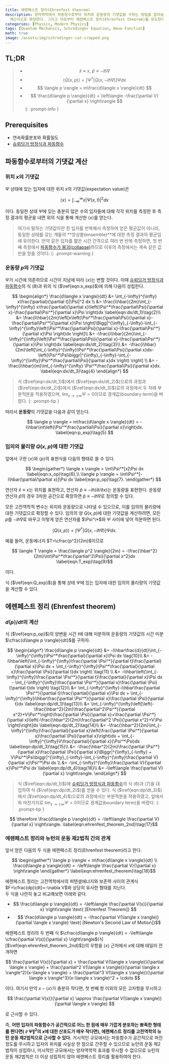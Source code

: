 ```yaml
---
title: 에렌페스트 정리(Ehrenfest theorem)
description: 양자역학에서 파동함수로부터 위치와 운동량의 기댓값을 구하는 방법을 알아보고, 이를 임의의 역학적 변수 Q(x,p)에 대한 기댓값의
  계산식으로 확장한다. 그리고 이로부터 에렌페스트 정리(Ehrenfest theorem)를 유도한다.
categories: [Physics, Modern Physics]
tags: [Quantum Mechanics, Schrödinger Equation, Wave Function]
math: true
image: /assets/img/schrodinger-cat-cropped.png
---
```

## TL;DR
> - $$ \hat x \equiv x,\ \hat p \equiv -i\hbar\nabla$$
> - $$ \langle Q(x,p) \rangle = \int \Psi^*[Q(x, -i\hbar\nabla)]\Psi dx $$
> - $$ \langle p \rangle = m\frac{d\langle x \rangle}{dt} $$
> - $$ \frac{d\langle p \rangle}{dt} = \left\langle -\frac{\partial V}{\partial x} \right\rangle $$
{: .prompt-info }

## Prerequisites
- 연속확률분포와 확률밀도
- [슈뢰딩거 방정식과 파동함수](/posts/schrodinger-equation-and-the-wave-function/)

## 파동함수로부터의 기댓값 계산
### 위치 $x$의 기댓값
$\Psi$ 상태에 있는 입자에 대한 위치 $x$의 기댓값(expectation value)은

$$ \langle x \rangle = \int_{-\infty}^{\infty}x|\Psi(x,t)|^2 dx \label{eqn:x_exp}\tag{1}$$

이다. 동일한 상태 $\Psi$에 있는 충분히 많은 수의 입자들에 대해 각각 위치를 측정한 후 측정 결과의 평균을 내면 위의 식을 통해 계산한 $\langle x \rangle$를 얻는다.

> 여기서 말하는 기댓값이란 한 입자를 반복해서 측정하여 얻은 평균값이 아니라, 동일한 상태를 갖는 계들의 **앙상블(ensemble)**에 대한 측정 결과의 평균임에 유의한다. 만약 같은 입자를 짧은 시간 간격으로 여러 번 반복 측정하면, 첫 번째 측정에서 [파동함수가 붕괴(collapse)](/posts/schrodinger-equation-and-the-wave-function/#측정과-파동함수의-붕괴)하므로 이후의 측정에서는 계속 같은 값만을 얻을 것이다.
{: .prompt-warning }

### 운동량 $p$의 기댓값
$\Psi$가 시간에 의존하므로 시간이 지남에 따라 $\langle x \rangle$는 변할 것이다. 이때 [슈뢰딩거 방정식과 파동함수](/posts/schrodinger-equation-and-the-wave-function/)의 식 (8)과 위의 식 ($\ref{eqn:x_exp}$)에 의해 다음이 성립한다.

$$ \begin{align*}
\frac{d\langle x \rangle}{dt} &= \int_{-\infty}^{\infty} x\frac{\partial}{\partial t}|\Psi|^2 dx \\
&= \frac{i\hbar}{2m}\int_{-\infty}^{\infty} x\frac{\partial}{\partial x}\left(\Psi^*\frac{\partial\Psi}{\partial x}-\frac{\partial\Psi^*}{\partial x}\Psi \right)dx \label{eqn:dx/dt_1}\tag{2}\\
&= \frac{i\hbar}{2m}\left[x\left(\Psi^*\frac{\partial\Psi}{\partial x}-\frac{\partial\Psi^*}{\partial x}\Psi \right)\Bigg|^{\infty}_{-\infty}-\int_{-\infty}^{\infty}\left(\Psi^*\frac{\partial\Psi}{\partial x}-\frac{\partial\Psi^*}{\partial x}\Psi \right)dx \right]\\
&= -\frac{i\hbar}{2m}\int_{-\infty}^{\infty}\left(\Psi^*\frac{\partial\Psi}{\partial x}-\frac{\partial\Psi^*}{\partial x}\Psi \right)dx \label{eqn:dx/dt_2}\tag{3}\\
&= -\frac{i\hbar}{2m}\left[\int_{-\infty}^{\infty}\Psi^*\frac{\partial\Psi}{\partial x}dx-\left(\Psi^*\Psi\biggr|^{\infty}_{-\infty}-\int_{-\infty}^{\infty}\Psi^*\frac{\partial\Psi}{\partial x}dx \right) \right] \\
&= -\frac{i\hbar}{m}\int_{-\infty}^{\infty} \Psi^*\frac{\partial\Psi}{\partial x}dx. \label{eqn:dx/dt_3}\tag{4}
\end{align*} $$

> 식 ($\ref{eqn:dx/dt_1}$)에서 ($\ref{eqn:dx/dt_2}$)으로의 과정과 ($\ref{eqn:dx/dt_2}$)에서 ($\ref{eqn:dx/dt_3}$)로의 과정에서 두 차례 부분적분을 적용하였으며, $\lim_{x\rightarrow\pm\infty}\Psi=0$이므로 경계값(boundary term)을 버렸다.
{: .prompt-tip }

따라서 **운동량**의 기댓값을 다음과 같이 얻는다.

$$ \langle p \rangle = m\frac{d\langle x \rangle}{dt} = -i\hbar\int\left(\Psi^*\frac{\partial\Psi}{\partial x}\right)dx. \label{eqn:p_exp}\tag{5} $$

### 임의의 물리량 $Q(x,p)$에 대한 기댓값
앞에서 구한 $\langle x \rangle$와 $\langle p \rangle$의 표현식을 다음의 형태로 쓸 수 있다.

$$ \begin{gather*}
\langle x \rangle = \int\Psi^*[x]\Psi dx \label{eqn:x_op}\tag{6},\\
\langle p \rangle = \int\Psi^*[-i\hbar(\partial/\partial x)]\Psi dx \label{eqn:p_op}\tag{7}.
\end{gather*} $$

연산자 $\hat x \equiv x$는 위치를 표현하고, 연산자 $\hat p \equiv -i\hbar(\partial/\partial x)$는 운동량을 표현한다. 운동량 연산자 $\hat p$의 경우 3차원 공간으로 확장하면 $\hat p \equiv -i\hbar\nabla$로 정의할 수 있다.

모든 고전역학적 변수는 위치와 운동량으로 나타낼 수 있으므로, 이를 임의의 물리량에 대한 기댓값으로 확장할 수 있다. 임의의 양 $Q(x,p)$에 대한 기댓값을 계산하려면, 모든 $p$를 $-i\hbar\nabla$로 바꾸고 이렇게 얻은 연산자를 $\Psi^\*$와 $\Psi$ 사이에 넣어 적분하면 된다.

$$ \langle Q(x,p) \rangle = \int \Psi^*[Q(x, -i\hbar\nabla)]\Psi dx. \label{eqn:Q_exp}\tag{8}$$

예를 들어, 운동에너지 $T=\cfrac{p^2}{2m}$이므로

$$ \langle T \rangle = \frac{\langle p^2 \rangle}{2m} = -\frac{\hbar^2}{2m}\int\Psi^*\frac{\partial^2\Psi}{\partial x^2}dx \label{eqn:T_exp}\tag{9}$$

이다.

식 ($\ref{eqn:Q_exp}$)을 통해 상태 $\Psi$에 있는 입자에 대한 임의의 물리량의 기댓값을 계산할 수 있다.

## 에렌페스트 정리 (Ehrenfest theorem)
### $d\langle p \rangle/dt$의 계산
식 ($\ref{eqn:p_op}$)의 양변을 시간 $t$에 대해 미분하여 운동량의 기댓값의 시간 미분 $\cfrac{d\langle p \rangle}{dt}$를 구하자.

$$ \begin{align*}
\frac{d\langle p \rangle}{dt} &= -i\hbar\frac{d}{dt}\int_{-\infty}^{\infty}\Psi^*\frac{\partial}{\partial x}\Psi dx \tag{10}\\
&= -i\hbar\left(\int_{-\infty}^{\infty}\frac{\partial \Psi^*}{\partial t}\frac{\partial}{\partial x}\Psi dx + \int_{-\infty}^{\infty}\Psi^*\frac{\partial}{\partial x}\frac{\partial \Psi}{\partial t}dx \right) \tag{11} \\
&= -i\hbar\left(\int_{-\infty}^{\infty}\frac{\partial \Psi^*}{\partial t}\frac{\partial}{\partial x}\Psi dx - \int_{-\infty}^{\infty}\frac{\partial \Psi^*}{\partial x}\frac{\partial \Psi}{\partial t}dx \right) \tag{12}\\
&= \int_{-\infty}^{\infty}-i\hbar\frac{\partial \Psi^*}{\partial t}\frac{\partial}{\partial x}\Psi dx + \int_{-\infty}^{\infty}i\hbar\frac{\partial \Psi^*}{\partial x}\frac{\partial \Psi}{\partial t}dx \label{eqn:dp/dt_1}\tag{13}\\
&= \int_{-\infty}^{\infty}\left[\left(-\frac{\hbar^2}{2m}\frac{\partial^2\Psi^*}{\partial x^2}+V\Psi^*\right)\frac{\partial \Psi}{\partial x}+\frac{\partial \Psi^*}{\partial x}\left(-\frac{\hbar^2}{2m}\frac{\partial^2 \Psi}{\partial x^2}+V\Psi \right)\right]dx \label{eqn:dp/dt_2}\tag{14}\\
&= -\frac{\hbar^2}{2m}\int_{-\infty}^{\infty}\frac{\partial}{\partial x}\left(\frac{\partial \Psi^*}{\partial x}\frac{\partial \Psi}{\partial x}\right)dx + \int_{-\infty}^{\infty}V\frac{\partial}{\partial x}(\Psi^*\Psi)dx \label{eqn:dp/dt_3}\tag{15}\\
&= -\frac{\hbar^2}{2m}\frac{\partial \Psi^*}{\partial x}\frac{\partial \Psi}{\partial x}\Biggr|^{\infty}_{-\infty} + V\Psi^*\Psi\biggr|^{\infty}_{-\infty}-\int_{-\infty}^{\infty}\frac{\partial V}{\partial x}\Psi^*\Psi dx \\
&= -\int_{-\infty}^{\infty}\frac{\partial V}{\partial x}\Psi^*\Psi dx \label{eqn:dp/dt_4}\tag{16}\\
&= -\left\langle \frac{\partial V}{\partial x} \right\rangle.
\end{align*} $$

> 식 ($\ref{eqn:dp/dt_1}$)에 [슈뢰딩거 방정식과 파동함수](/posts/schrodinger-equation-and-the-wave-function/)의 식 (6)과 (7)을 대입하여 식 ($\ref{eqn:dp/dt_2}$)를 얻을 수 있다. 식 ($\ref{eqn:dp/dt_3}$)에서 ($\ref{eqn:dp/dt_4}$)으로의 과정에서는 부분적분을 적용하였고, 앞에서와 마찬가지로 $\lim_{x\rightarrow\pm\infty}\Psi=0$이므로 경계값(boundary term)을 버렸다.
{: .prompt-tip }

$$ \therefore \frac{d\langle p \rangle}{dt} = -\left\langle \frac{\partial V}{\partial x} \right\rangle. \label{eqn:ehrenfest_theorem_2nd}\tag{17}$$

### 에렌페스트 정리와 뉴턴의 운동 제2법칙 간의 관계
앞서 얻은 다음의 두 식을 에렌페스트 정리(Ehrenfest theorem)라고 한다.

$$ \begin{gather*}
\langle p \rangle = m\frac{d\langle x \rangle}{dt} \\
\frac{d\langle p \rangle}{dt} = -\left\langle \frac{\partial V}{\partial x} \right\rangle 
\end{gather*} \label{eqn:ehrenfest_theorem}\tag{18}$$

에렌페스트 정리는 고전역학에서의 퍼텐셜에너지와 보존력 사이의 관계식 $F=\cfrac{dp}{dt}=-\nabla V$와 상당히 유사한 형태를 지닌다.  
두 식을 나란히 놓고 비교해보면 아래와 같다.

- $$ \frac{d\langle p \rangle}{dt} = -\left\langle \frac{\partial V(x)}{\partial x} \right\rangle \text{ [Ehrenfest Theorem]} $$
- $$ \frac{d\langle p \rangle}{dt} = -\frac{\partial V(\langle x \rangle)}{\partial \langle x \rangle} \text{ [Newton's Second Law of Motion]}$$

에렌페스트 정리의 두 번째 식 $\cfrac{d\langle p \rangle}{dt} = -\left\langle \cfrac{\partial V(x)}{\partial x} \right\rangle$(식 [$\ref{eqn:ehrenfest_theorem_2nd}$])의 우항을 $\langle x \rangle$ 근처에서 $x$에 대해 테일러 전개하면

$$ \frac{\partial V(x)}{\partial x} = \frac{\partial V(\langle x \rangle)}{\partial \langle x \rangle} + \frac{\partial^2 V(\langle x \rangle)}{\partial \langle x \rangle^2}(x-\langle x \rangle) + \frac{\partial^3 V(\langle x \rangle)}{\partial \langle x \rangle^3}(x-\langle x \rangle)^2 + \cdots $$

이다. 여기서 만약 $x-\langle x \rangle$가 충분히 작다면, 첫 번째 항 이외의 모든 고차항을 무시하고

$$ \frac{\partial V(x)}{\partial x} \approx \frac{\partial V(\langle x \rangle)}{\partial \langle x \rangle} $$

로 근사할 수 있다.

즉, **어떤 입자의 파동함수가 공간적으로 어느 한 점에 매우 가깝게 분포하는 뾰족한 형태를 띈다면($\|\Psi\|^2$의 $x$에 대한 산포도가 매우 작다면), 에렌페스트 정리를 고전역학의 뉴턴 운동 제2법칙으로 근사할 수 있다.** 거시적인 규모에서는 파동함수가 공간적으로 퍼진 정도를 무시하고 입자의 위치를 사실상 한 점으로 간주할 수 있으므로 뉴턴의 운동 제2법칙이 성립하나, 미시적인 규모에서는 양자역학적 효과를 무시할 수 없으므로 뉴턴의 운동 제2법칙은 더 이상 성립하지 않아 에렌페스트 정리를 활용하여야 한다.
